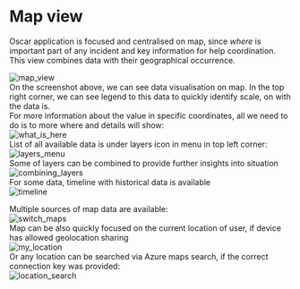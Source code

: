 # Map view

Oscar application is focused and centralised on map, since _where_ is important part of any incident and key information for help coordination. This view combines data with their geographical occurrence.       

![map_view](./screenshots/map_view.png)                   
On the screenshot above, we can see data visualisation on map. In the top right corner, we can see legend to this data to quickly identify scale, on with the data is.          
For more information about the value in specific coordinates, all we need to do is to more where and details will show:     
![what_is_here](./screenshots/what_is_here.png)           
List of all available data is under layers icon in menu in top left corner:         
![layers_menu](./screenshots/layers_menu.png)        
Some of layers can be combined to provide further insights into situation        
![combining_layers](./screenshots/combining_layers.png)        
For some data, timeline with historical data is available        
![timeline](./screenshots/timeline.png)       
       
Multiple sources of map data are available:       
![switch_maps](./screenshots/switch_maps.png)       
Map can be also quickly focused on the current location of user, if device has allowed geolocation sharing       
![my_location](./screenshots/my_location.png)      
Or any location can be searched via Azure maps search, if the correct connection key was provided:      
![location_search](./screenshots/location_search.png)
